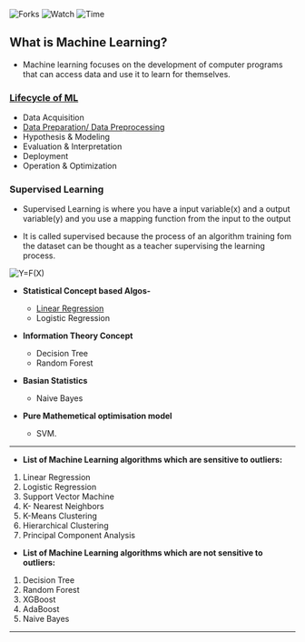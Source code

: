 
![Forks](https://img.shields.io/github/forks/iAmKankan/MachineLearning_With_Python?style=plastic)
![Watch](https://img.shields.io/github/watchers/iAmKankan/MachineLearning_With_Python?style=plastic)
![Time](https://img.shields.io/date/1625002503)
 
 
## What is Machine Learning?
* Machine learning focuses on the development of computer programs that can access data and use it to learn for themselves.

###  [Lifecycle of ML](https://github.com/iAmKankan/MachineLearning_With_Python/blob/master/ML_lifecycle.md#lifecycle-of-ml)
* Data Acquisition
* [Data Preparation/ Data Preprocessing](https://github.com/iAmKankan/MachineLearning_With_Python/blob/master/preprocessing.md)
* Hypothesis & Modeling
* Evaluation & Interpretation
* Deployment
* Operation & Optimization

### Supervised Learning
* Supervised Learning is where you have a input variable(x) and a output variable(y) and you use a mapping function from the input to the output


* It is called supervised because the process of an algorithm training fom the dataset can be thought as a teacher supervising the learning process. 


 <img src="https://latex.codecogs.com/svg.image?Y=F(X)" title="Y=F(X)" />


* **Statistical Concept based Algos-**
    * [Linear Regression](https://github.com/iAmKankan/MachineLearning_With_Python/tree/master/Linear%20Regrassion#linear-regression)
    - Logistic Regression
* **Information Theory Concept**
    - Decision Tree
    - Random Forest
* **Basian Statistics**
    - Naive Bayes

* **Pure Mathemetical optimisation model**
    - SVM.

---
* **List of Machine Learning algorithms which are sensitive to outliers:**
1. Linear Regression
2. Logistic Regression
3. Support Vector Machine
4. K- Nearest Neighbors
5. K-Means Clustering
6. Hierarchical Clustering
7. Principal Component Analysis

* **List of Machine Learning algorithms which are not sensitive to outliers:**
1. Decision Tree
2. Random Forest
3. XGBoost
4. AdaBoost
5. Naive Bayes
---


